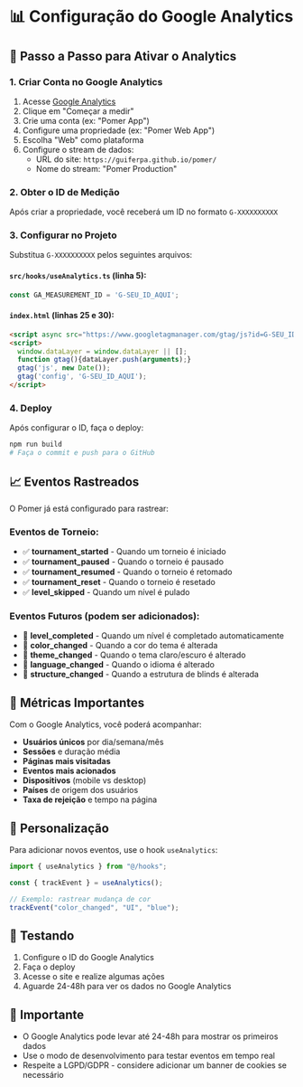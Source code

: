 # 📊 Configuração do Google Analytics

## 🚀 Passo a Passo para Ativar o Analytics

### 1. Criar Conta no Google Analytics

1. Acesse [Google Analytics](https://analytics.google.com/)
2. Clique em "Começar a medir"
3. Crie uma conta (ex: "Pomer App")
4. Configure uma propriedade (ex: "Pomer Web App")
5. Escolha "Web" como plataforma
6. Configure o stream de dados:
   - URL do site: `https://guiferpa.github.io/pomer/`
   - Nome do stream: "Pomer Production"

### 2. Obter o ID de Medição

Após criar a propriedade, você receberá um ID no formato `G-XXXXXXXXXX`

### 3. Configurar no Projeto

Substitua `G-XXXXXXXXXX` pelos seguintes arquivos:

#### `src/hooks/useAnalytics.ts` (linha 5):
```typescript
const GA_MEASUREMENT_ID = 'G-SEU_ID_AQUI';
```

#### `index.html` (linhas 25 e 30):
```html
<script async src="https://www.googletagmanager.com/gtag/js?id=G-SEU_ID_AQUI"></script>
<script>
  window.dataLayer = window.dataLayer || [];
  function gtag(){dataLayer.push(arguments);}
  gtag('js', new Date());
  gtag('config', 'G-SEU_ID_AQUI');
</script>
```

### 4. Deploy

Após configurar o ID, faça o deploy:
```bash
npm run build
# Faça o commit e push para o GitHub
```

## 📈 Eventos Rastreados

O Pomer já está configurado para rastrear:

### Eventos de Torneio:
- ✅ **tournament_started** - Quando um torneio é iniciado
- ✅ **tournament_paused** - Quando o torneio é pausado
- ✅ **tournament_resumed** - Quando o torneio é retomado
- ✅ **tournament_reset** - Quando o torneio é resetado
- ✅ **level_skipped** - Quando um nível é pulado

### Eventos Futuros (podem ser adicionados):
- 🔄 **level_completed** - Quando um nível é completado automaticamente
- 🔄 **color_changed** - Quando a cor do tema é alterada
- 🔄 **theme_changed** - Quando o tema claro/escuro é alterado
- 🔄 **language_changed** - Quando o idioma é alterado
- 🔄 **structure_changed** - Quando a estrutura de blinds é alterada

## 🎯 Métricas Importantes

Com o Google Analytics, você poderá acompanhar:

- **Usuários únicos** por dia/semana/mês
- **Sessões** e duração média
- **Páginas mais visitadas**
- **Eventos mais acionados**
- **Dispositivos** (mobile vs desktop)
- **Países** de origem dos usuários
- **Taxa de rejeição** e tempo na página

## 🔧 Personalização

Para adicionar novos eventos, use o hook `useAnalytics`:

```typescript
import { useAnalytics } from "@/hooks";

const { trackEvent } = useAnalytics();

// Exemplo: rastrear mudança de cor
trackEvent("color_changed", "UI", "blue");
```

## 📱 Testando

1. Configure o ID do Google Analytics
2. Faça o deploy
3. Acesse o site e realize algumas ações
4. Aguarde 24-48h para ver os dados no Google Analytics

## 🚨 Importante

- O Google Analytics pode levar até 24-48h para mostrar os primeiros dados
- Use o modo de desenvolvimento para testar eventos em tempo real
- Respeite a LGPD/GDPR - considere adicionar um banner de cookies se necessário
